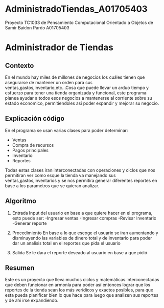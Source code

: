 # AdministradoTiendas_A01705403
Proyecto TC1033 de Pensamiento Computacional Orientado a Objetos de Samir Baidon Pardo A01705403
# Administrador de Tiendas

## Contexto

En el mundo hay miles de millones de negocios los cuáles tienen que asegurarse de mantener un orden para sus ventas,gastos,inventario,etc...Cosa que puede llevar un arduo tiempo y esfuerzo para tener una tienda organizada y funcional, este programa planea ayudar a todos esos negocios a mantenerse al corriente sobre su estado economico, permitiendoles así poder expandir y mejorar su negocio.

## Explicación código

En el programa se usan varias clases para poder determinar:
- Ventas
- Compra de recursos
- Pagos principales
- Inventario
- Reportes

Todas estas clases iran interconectadas con operaciones y ciclos que nos permitiran ver como esque la tienda va manejando sus ventas,gastos,inventarios y se nos permitira generar diferentes reportes en base a los parametros que se quieran analizar.

## Algoritmo

  1. Entrada
     Input del usuario en base a que quiere hacer en el programa, esto puede ser:
     -Ingresar ventas
     -Ingresar compras
     -Revisar Inventario
     -Generar reporte
     
  2. Procedimiento
     En base a lo que escoge el usuario se iran aumentando y disminuyendo las variables de dinero total y de inventario 
     para poder dar un analísis total en el reportes que pida el usuario
 
  3. Salida
      Se le dara el reporte deseado al usuario en base a que pidió


## Resumen

Este es un proyecto que lleva muchos ciclos y matemáticas interconectadas que deben funcionar en armonía para poder así entonces lograr que los reportes de la tienda sean los más veridicos y exactos posibles, para que esta pueda planificar bien lo que hace para luego que analizen sus reportes y de ahi irse expandiendo.
